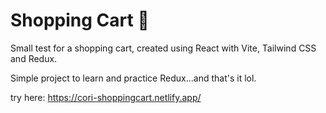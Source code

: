 # Shopping Cart 🛒

Small test for a shopping cart, created using React with Vite, Tailwind CSS and Redux.

Simple project to learn and practice Redux...and that's it lol.

try here: https://cori-shoppingcart.netlify.app/
